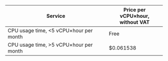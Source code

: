 Service | Price per vCPU×hour, <br>without VAT
---- | ----
CPU usage time, <5 vCPU×hour per month | Free
CPU usage time, >5 vCPU×hour per month | $0.061538